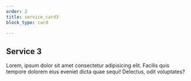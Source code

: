 ```yaml
---
order: 2
title: service_card3
block_type: card

---
```



## Service 3

Lorem, ipsum dolor sit amet consectetur adipisicing elit. Facilis quis tempore dolorem eius eveniet dicta quae sequi! Delectus, odit voluptates?

